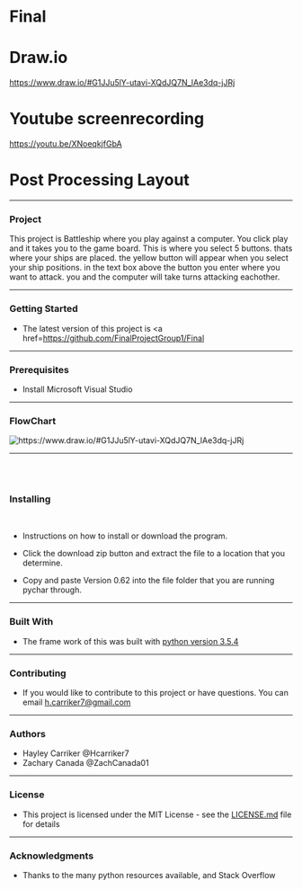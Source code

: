 # Final
# Draw.io 
https://www.draw.io/#G1JJu5lY-utavi-XQdJQ7N_lAe3dq-jJRj
# Youtube screenrecording
https://youtu.be/XNoeqkjfGbA
# Post Processing Layout
<hr>
<h3>Project </h3>
This project is Battleship where you play against a computer. You click play and it takes you to the game board. This is where you select 5 buttons. thats where your ships are placed. the yellow button will appear when you select your ship positions. in the text box above the button you enter where you want to attack. you and the computer will take turns attacking eachother. 


<hr>

<h3>Getting Started</h3>

* The latest version of this project is <a href=https://github.com/FinalProjectGroup1/Final


<hr>

<h3> Prerequisites</h3>

* Install Microsoft Visual Studio 


<hr>

<h3> FlowChart</h3>
<img src="Screenshot111.PNG" alt="https://www.draw.io/#G1JJu5lY-utavi-XQdJQ7N_lAe3dq-jJRj">
<hr>
<br>
<br>
<h3> Installing</h3>
<br>

* Instructions on how to install or download the program. 

* Click the download zip button and extract the file to a location that you determine. 

* Copy and paste Version 0.62 into the file folder that you are running pychar through.


<hr>


<h3> Built With</h3>


* The frame work of this was built with <a href="https://www.python.org/downloads/release/python-354/">python version 3.5.4</a>
<hr>


<h3>Contributing</h3>


* If you would like to contribute to this project or have questions. You can email h.carriker7@gmail.com 

<hr>

<h3>Authors</h3>

* Hayley Carriker @Hcarriker7
* Zachary Canada @ZachCanada01

<hr>

<h3>License</h3>

* This project is licensed under the MIT License - see the [LICENSE.md](LICENSE.md) file for details
<hr>

<h3>Acknowledgments</h3>

* Thanks to the many python resources available, and Stack Overflow
